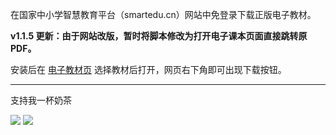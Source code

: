 在国家中小学智慧教育平台（smartedu.cn）网站中免登录下载正版电子教材。

**v1.1.5 更新：由于网站改版，暂时将脚本修改为打开电子课本页面直接跳转原 PDF。**

安装后在 [电子教材页](https://basic.smartedu.cn/tchMaterial) 选择教材后打开，网页右下角即可出现下载按钮。

-----

支持我一杯奶茶

![](https://img.makerlife.tk/data/202303191834707.jpeg)
![](https://img.makerlife.tk/data/202303251623588.jpeg)
